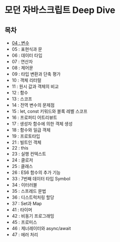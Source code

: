 # 모던 자바스크립트 Deep Dive
## 목차
- [04 : 변수](./contents/chapter04.md)
- 05 : 표현식과 문
- 06 : 데이터 타입
- 07 : 연산자
- 08 : 제어문
- 09 : 타입 변환과 단축 평가
- 10 : 객체 리터럴
- 11 : 원시 값과 객체의 비교
- 12 : 함수
- 13 : 스코프
- 14 : 전역 변수의 문제점
- 15 : let, const 키워드와 블록 레벨 스코프
- 16 : 프로퍼티 어트리뷰트
- 17 : 생성자 함수에 의한 객체 생성
- 18 : 함수와 일급 객체
- 19 : 프로토타입
- 21 : 빌트인 객체
- 22 : this
- 23 : 실행 컨텍스트
- 24 : 클로저
- 25 : 클래스
- 26 : ES6 함수의 추가 기능
- 33 : 7번째 데이터 타입 Symbol
- 34 : 이터러블
- 35 : 스프레드 문법
- 36 : 디스트럭처링 할당
- 37 : Set과 Map
- 41 : 타이머
- 42 : 비동기 프로그래밍
- 45 : 프로미스
- 46 : 제너레이터와 async/await
- 47 : 에러 처리